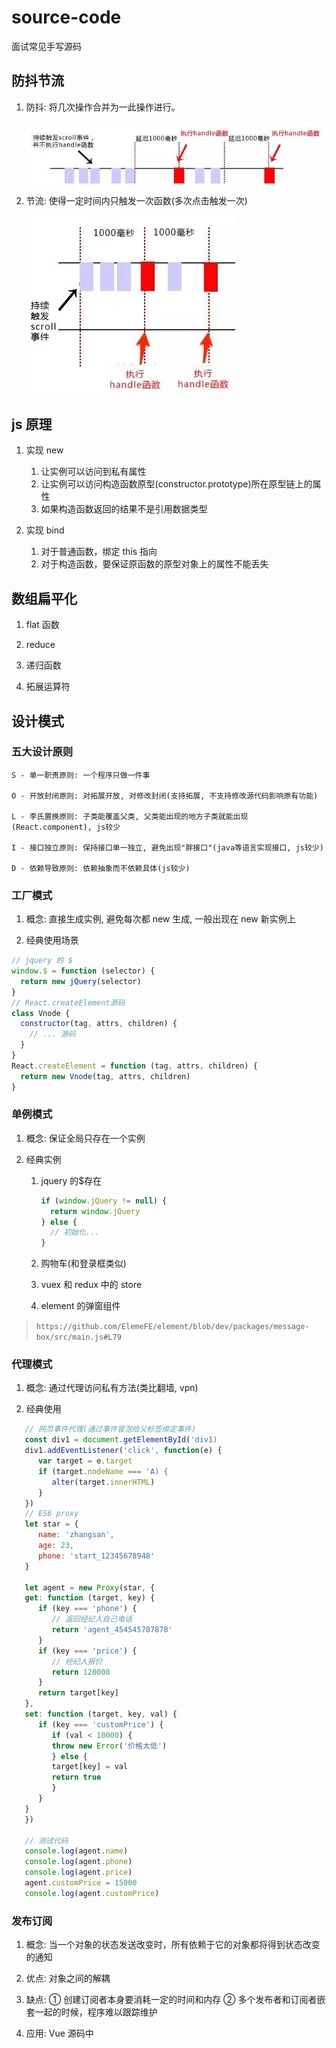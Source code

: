 # source-code

面试常见手写源码

## 防抖节流

1. 防抖: 将几次操作合并为一此操作进行。

   ![防抖](/img/防抖.png)

2. 节流: 使得一定时间内只触发一次函数(多次点击触发一次)

   ![节流](/img/节流.png)

## js 原理

1. 实现 new

   1. 让实例可以访问到私有属性
   2. 让实例可以访问构造函数原型(constructor.prototype)所在原型链上的属性
   3. 如果构造函数返回的结果不是引用数据类型

2. 实现 bind

   1. 对于普通函数，绑定 this 指向
   2. 对于构造函数，要保证原函数的原型对象上的属性不能丢失

## 数组扁平化

1. flat 函数

2. reduce

3. 递归函数

4. 拓展运算符

## 设计模式

### 五大设计原则

    S - 单一职责原则: 一个程序只做一件事

    O - 开放封闭原则: 对拓展开放, 对修改封闭(支持拓展, 不支持修改源代码影响原有功能)

    L - 李氏置换原则: 子类能覆盖父类, 父类能出现的地方子类就能出现(React.component), js较少

    I - 接口独立原则: 保持接口单一独立, 避免出现"胖接口"(java等语言实现接口, js较少)

    D - 依赖导致原则: 依赖抽象而不依赖具体(js较少)

### 工厂模式

1. 概念: 直接生成实例, 避免每次都 new 生成, 一般出现在 new 新实例上

2. 经典使用场景

```js
// jquery 的 $
window.$ = function (selector) {
  return new jQuery(selector)
}
// React.createElement源码
class Vnode {
  constructor(tag, attrs, children) {
    // ... 源码
  }
}
React.createElement = function (tag, attrs, children) {
  return new Vnode(tag, attrs, children)
}
```

### 单例模式

1. 概念: 保证全局只存在一个实例

2. 经典实例

   1. jquery 的\$存在

      ```js
      if (window.jQuery != null) {
        return window.jQuery
      } else {
        // 初始化...
      }
      ```

   2. 购物车(和登录框类似)

   3. vuex 和 redux 中的 store

   4. element 的弹窗组件

> `https://github.com/ElemeFE/element/blob/dev/packages/message-box/src/main.js#L79`

### 代理模式

1. 概念: 通过代理访问私有方法(类比翻墙, vpn)

2. 经典使用

```js
   // 网页事件代理(通过事件冒泡给父标签绑定事件)
   const div1 = document.getElementById('div1)
   div1.addEventListener('click', function(e) {
      var target = e.target
      if (target.nodeName === 'A) {
         alter(target.innerHTML)
      }
   })
   // ES6 proxy
   let star = {
      name: 'zhangsan',
      age: 23,
      phone: 'start_12345678948'
   }

   let agent = new Proxy(star, {
   get: function (target, key) {
      if (key === 'phone') {
         // 返回经纪人自己电话
         return 'agent_454545787878'
      }
      if (key === 'price') {
         // 经纪人报价
         return 120000
      }
      return target[key]
   },
   set: function (target, key, val) {
      if (key === 'customPrice') {
         if (val < 10000) {
         throw new Error('价格太低')
         } else {
         target[key] = val
         return true
         }
      }
   }
   })

   // 测试代码
   console.log(agent.name)
   console.log(agent.phone)
   console.log(agent.price)
   agent.customPrice = 15000
   console.log(agent.customPrice)
```

### 发布订阅

1. 概念: 当一个对象的状态发送改变时，所有依赖于它的对象都将得到状态改变的通知

2. 优点: 对象之间的解耦

3. 缺点: ① 创建订阅者本身要消耗一定的时间和内存 ② 多个发布者和订阅者嵌套一起的时候，程序难以跟踪维护

4. 应用: Vue 源码中

